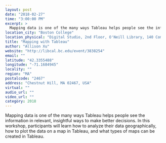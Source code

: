 ```yaml
---
layout: post
date: "2018-02-27"
time: "3:00:00 PM"
excerpt: >
  Mapping data is one of the many ways Tableau helps people see the information in relevant, insightful ways to make better decisions. In this...
location_city: "Boston College"
location_physical: "Digital Studio, 2nd Floor, O'Neill Library, 140 Commonwealth Avenue, Chestnut Hill, MA 02467"
title: "Mapping with Tableau"
author: "Allison Xu"
website: "http://libcal.bc.edu/event/3838254"
email: ""
latitude: "42.3355488"
longitude: "-71.1684945"
locality: ""
region: "MA"
postalcode: "2467"
address: "Chestnut Hill, MA 02467, USA"
virtual: ""
audio_url: ""
video_url: ""
category: 2018
---
```


Mapping data is one of the many ways Tableau helps people see the information in relevant, insightful ways to make better decisions. In this workshop, participants will learn how to analyze their data geographically, how to plot the data on a map in Tableau, and what types of maps can be created in Tableau.
